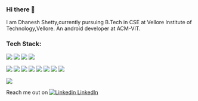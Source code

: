 ### Hi there 👋
I am Dhanesh Shetty,currently pursuing B.Tech in CSE at Vellore Institute of Technology,Vellore.
An android developer at ACM-VIT.

### Tech Stack:

![](https://img.shields.io/badge/Code-Java-informational?style=flat&logo=java&logoColor=white&color=2bbc8a)
![](https://img.shields.io/badge/Code-Kotlin-informational?style=flat&logo=kotlin&logoColor=white&color=2bbc8a)
![](https://img.shields.io/badge/Code-Python-informational?style=flat&logo=python&logoColor=white&color=2bbc8a)
![](https://img.shields.io/badge/Code-C++-informational?style=flat&logo=cpp&logoColor=white&color=2bbc8a)

![](https://img.shields.io/badge/Development-Android-informational?style=flat&logo=android&logoColor=white&color=2bbc8a)
![](https://img.shields.io/badge/-XML-informational?style=flat&logo=xml&logoColor=white&color=2bbc8a)
![](https://img.shields.io/badge/Database-Room-informational?style=flat&logo=room&logoColor=white&color=2bbc8a)
![](https://img.shields.io/badge/Library-Retrofit-informational?style=flat&logo=retrofit&logoColor=white&color=2bbc8a)
![](https://img.shields.io/badge/Architecture-MVVM-informational?style=flat&logo=mvvm&logoColor=white&color=2bbc8a)
![](https://img.shields.io/badge/-Firebase-informational?style=flat&logo=firebase&logoColor=white&color=2bbc8a)
![](https://img.shields.io/badge/-REST_API-informational?style=flat&logo=api&logoColor=white&color=2bbc8a)
![](https://img.shields.io/badge/-JSON-informational?style=flat&logo=json&logoColor=white&color=2bbc8a)


![](https://img.shields.io/badge/-SQL-informational?style=flat&logo=sql&logoColor=white&color=2bbc8a)



Reach me out on 
[![Linkedin](https://i.stack.imgur.com/gVE0j.png) LinkedIn](https://www.linkedin.com/in/dhanesh-shetty/)
&nbsp;
<!--
**DhaneshShetty/DhaneshShetty** is a ✨ _special_ ✨ repository because its `README.md` (this file) appears on your GitHub profile.

Here are some ideas to get you started:

- 🔭 I’m currently working on ...
- 🌱 I’m currently learning ...
- 👯 I’m looking to collaborate on ...
- 🤔 I’m looking for help with ...
- 💬 Ask me about ...
- 📫 How to reach me: ...
- 😄 Pronouns: ...
- ⚡ Fun fact: ...
-->
